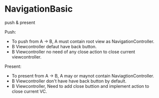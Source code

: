 # NavigationBasic
push &amp; present


Push: 
* To push from A -> B, A must contain root view as NavigationController.
* B Viewcontroller defaut have back button.
* B Viewcontroller no need of any close action to close current viewcontroller.

Present:
* To present from A -> B, A may or maynot contain NaviagtionController.
* B Viewcontroller don't have have back button by default.
* B Viewcontroller, Need to add close buttion and implement action to close current VC.
